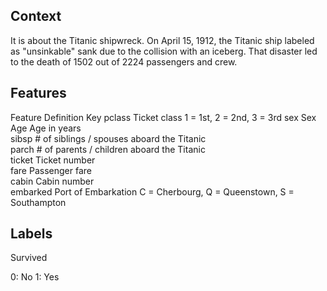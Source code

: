 Context
-------

It is about the Titanic shipwreck. On April 15, 1912, the Titanic ship labeled as "unsinkable" sank due to the collision with an iceberg. That disaster led to the death of 1502 out of 2224 passengers and crew.

Features
--------
Feature     Definition                                      Key
pclass	    Ticket class	                                1 = 1st, 2 = 2nd, 3 = 3rd
sex	        Sex	
Age	        Age in years	
sibsp	    # of siblings / spouses aboard the Titanic	
parch	    # of parents / children aboard the Titanic	
ticket	    Ticket number	
fare	    Passenger fare	
cabin	    Cabin number	
embarked	Port of Embarkation	                            C = Cherbourg, Q = Queenstown, S = Southampton

Labels
-----
Survived

0: No
1: Yes


